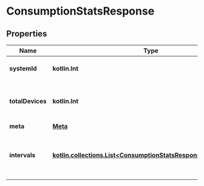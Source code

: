 
# ConsumptionStatsResponse

## Properties
Name | Type | Description | Notes
------------ | ------------- | ------------- | -------------
**systemId** | **kotlin.Int** | Enlighten ID for this system. | 
**totalDevices** | **kotlin.Int** | Number of active consumption meters for this system. | 
**meta** | [**Meta**](Meta.md) |  | 
**intervals** | [**kotlin.collections.List&lt;ConsumptionStatsResponseIntervalsInner&gt;**](ConsumptionStatsResponseIntervalsInner.md) | A list of intervals between the requested start and end times. | 



